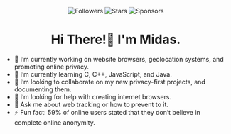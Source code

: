 <div align="center">
  
![Followers][social-followers]
![Stars][social-stars]
![Sponsors][social-sponsors]
  
# Hi There!👋 I'm Midas.

<div align="left">
  
- 🔭 I’m currently working on website browsers, geolocation systems, and promoting online privacy.
- 🌱 I’m currently learning C, C++, JavaScript, and Java.
- 👯 I’m looking to collaborate on my new privacy-first projects, and documenting them.
- 🤔 I’m looking for help with creating internet browsers.
- 💬 Ask me about web tracking or how to prevent to it.
- ⚡ Fun fact: 59% of online users stated that they don’t believe in complete online anonymity.

<!-- Markdown Links-->
[social-followers]: https://img.shields.io/github/followers/midastouch-mt?style=for-the-badge
[social-stars]: https://img.shields.io/github/stars/midastouch-mt?style=for-the-badge
[social-sponsors]: https://img.shields.io/github/sponsors/midastouch-mt?style=for-the-badge
